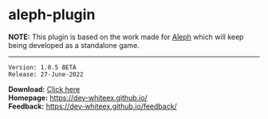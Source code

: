 # aleph-plugin

**NOTE:** This plugin is based on the work made for [Aleph](https://github.com/dev-raykeex/Aleph) which will keep being developed as a standalone game.

<hr />

```
Version: 1.0.5 BETA
Release: 27-June-2022
```
**Download:** [Click here](https://github.com/dev-whiteex/aleph-plugin/releases/download/1.0.2/aleph-plugin-1.0.5.rar) <br />
**Homepage:** https://dev-whiteex.github.io/ <br />
**Feedback:** https://dev-whiteex.github.io/feedback/
